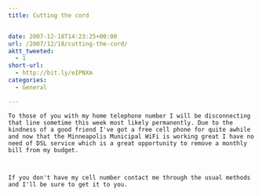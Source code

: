 ```yaml
---
title: Cutting the cord


date: 2007-12-18T14:23:25+00:00
url: /2007/12/18/cutting-the-cord/
aktt_tweeted:
  - 1
short-url:
  - http://bit.ly/eIPNXm
categories:
  - General

---
```

<div class='microid-mailto+http:sha1:c29269cf56b73a276758647df7af41662d16de86'>
  
    To those of you with my home telephone number I will be disconnecting that line sometime this week most likely permanently. Due to the kindness of a good friend I've got a free cell phone for quite awhile and now that the Minneapolis Municipal WiFi is working great I have no need of DSL service which is a great opportunity to remove a monthly bill from my budget.
  
  
  
    If you don't have my cell number contact me through the usual methods and I'll be sure to get it to you.
  
